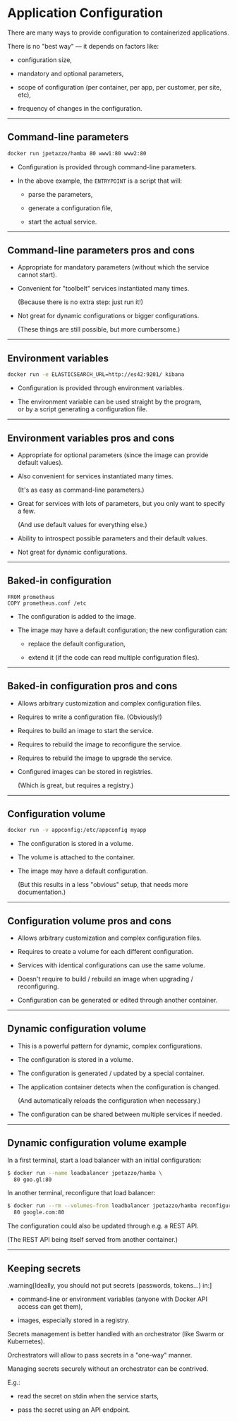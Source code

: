 # Application Configuration

There are many ways to provide configuration to containerized applications.

There is no "best way" — it depends on factors like:

* configuration size,

* mandatory and optional parameters,

* scope of configuration (per container, per app, per customer, per site, etc),

* frequency of changes in the configuration.

---

## Command-line parameters

```bash
docker run jpetazzo/hamba 80 www1:80 www2:80
```

* Configuration is provided through command-line parameters.

* In the above example, the `ENTRYPOINT` is a script that will:

  - parse the parameters,

  - generate a configuration file,

  - start the actual service.

---

## Command-line parameters pros and cons

* Appropriate for mandatory parameters (without which the service cannot start).

* Convenient for "toolbelt" services instantiated many times.

  (Because there is no extra step: just run it!)

* Not great for dynamic configurations or bigger configurations.

  (These things are still possible, but more cumbersome.)

---

## Environment variables

```bash
docker run -e ELASTICSEARCH_URL=http://es42:9201/ kibana
```

* Configuration is provided through environment variables.

* The environment variable can be used straight by the program,
  <br/>or by a script generating a configuration file.

---

## Environment variables pros and cons

* Appropriate for optional parameters (since the image can provide default values).

* Also convenient for services instantiated many times.

  (It's as easy as command-line parameters.)

* Great for services with lots of parameters, but you only want to specify a few.

  (And use default values for everything else.)

* Ability to introspect possible parameters and their default values.

* Not great for dynamic configurations.

---

## Baked-in configuration

```
FROM prometheus
COPY prometheus.conf /etc
```

* The configuration is added to the image.

* The image may have a default configuration; the new configuration can:

  - replace the default configuration,

  - extend it (if the code can read multiple configuration files).

---

## Baked-in configuration pros and cons

* Allows arbitrary customization and complex configuration files.

* Requires to write a configuration file. (Obviously!)

* Requires to build an image to start the service.

* Requires to rebuild the image to reconfigure the service.

* Requires to rebuild the image to upgrade the service.

* Configured images can be stored in registries.

  (Which is great, but requires a registry.)

---

## Configuration volume

```bash
docker run -v appconfig:/etc/appconfig myapp
```

* The configuration is stored in a volume.

* The volume is attached to the container.

* The image may have a default configuration.

  (But this results in a less "obvious" setup, that needs more documentation.)

---

## Configuration volume pros and cons

* Allows arbitrary customization and complex configuration files.

* Requires to create a volume for each different configuration.

* Services with identical configurations can use the same volume.

* Doesn't require to build / rebuild an image when upgrading / reconfiguring.

* Configuration can be generated or edited through another container.

---

## Dynamic configuration volume

* This is a powerful pattern for dynamic, complex configurations.

* The configuration is stored in a volume.

* The configuration is generated / updated by a special container.

* The application container detects when the configuration is changed.

  (And automatically reloads the configuration when necessary.)

* The configuration can be shared between multiple services if needed.

---

## Dynamic configuration volume example

In a first terminal, start a load balancer with an initial configuration:

```bash
$ docker run --name loadbalancer jpetazzo/hamba \
  80 goo.gl:80
```

In another terminal, reconfigure that load balancer:

```bash
$ docker run --rm --volumes-from loadbalancer jpetazzo/hamba reconfigure \
  80 google.com:80
```

The configuration could also be updated through e.g. a REST API.

(The REST API being itself served from another container.)

---

## Keeping secrets

.warning[Ideally, you should not put secrets (passwords, tokens...) in:]

* command-line or environment variables (anyone with Docker API access can get them),

* images, especially stored in a registry.

Secrets management is better handled with an orchestrator (like Swarm or Kubernetes).

Orchestrators will allow to pass secrets in a "one-way" manner.

Managing secrets securely without an orchestrator can be contrived.

E.g.:

- read the secret on stdin when the service starts,

- pass the secret using an API endpoint.